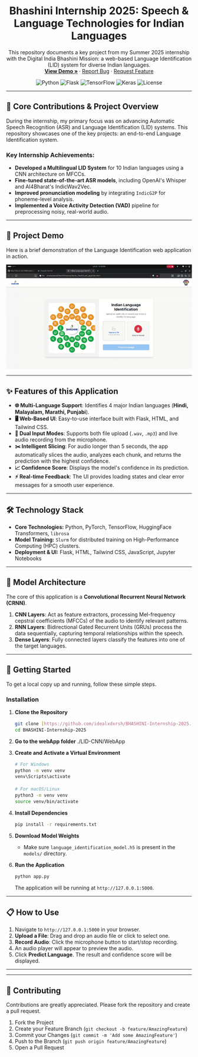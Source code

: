 <div align="center">

  <h1 align="center">Bhashini Internship 2025: Speech & Language Technologies for Indian Languages</h1>
  
  <p align="center">
    This repository documents a key project from my Summer 2025 internship with the Digital India Bhashini Mission: a web-based Language Identification (LID) system for diverse Indian languages.
    <br />
    <a href="#-project-demo"><strong>View Demo »</strong></a>
    ·
    <a href="https://github.com/idealxdxrsh/BHASHINI-Internship-2025/issues">Report Bug</a>
    ·
    <a href="https://github.com/idealxdxrsh/BHASHINI-Internship-2025/issues">Request Feature</a>
  </p>
</div>

<div align="center">

![Python](https://img.shields.io/badge/Python-3.8+-blue?style=for-the-badge&logo=python&logoColor=white)
![Flask](https://img.shields.io/badge/Flask-2.0-black?style=for-the-badge&logo=flask&logoColor=white)
![TensorFlow](https://img.shields.io/badge/TensorFlow-2.x-FF6F00?style=for-the-badge&logo=tensorflow&logoColor=white)
![Keras](https://img.shields.io/badge/Keras-%23D00000.svg?style=for-the-badge&logo=Keras&logoColor=white)
![License](https://img.shields.io/github/license/idealxdxrsh/BHASHINI-Internship-2025?style=for-the-badge)

</div>

---

## 🚀 Core Contributions & Project Overview

During the internship, my primary focus was on advancing Automatic Speech Recognition (ASR) and Language Identification (LID) systems. This repository showcases one of the key projects: an end-to-end Language Identification system.

### Key Internship Achievements:
-   **Developed a Multilingual LID System** for 10 Indian languages using a CNN architecture on MFCCs.
-   **Fine-tuned state-of-the-art ASR models**, including OpenAI's Whisper and AI4Bharat's IndicWav2Vec.
-   **Improved pronunciation modeling** by integrating `IndicG2P` for phoneme-level analysis.
-   **Implemented a Voice Activity Detection (VAD)** pipeline for preprocessing noisy, real-world audio.

---

## 🎥 Project Demo

Here is a brief demonstration of the Language Identification web application in action.

![Project Demo GIF](./LID-CNN/webApp/Screencastfrom2025-07-2412-16-28-ezgif.com-cut.gif)

---

## ✨ Features of this Application

-   **🌐 Multi-Language Support**: Identifies 4 major Indian languages (**Hindi, Malayalam, Marathi, Punjabi**).
-   **🖥️ Web-Based UI**: Easy-to-use interface built with Flask, HTML, and Tailwind CSS.
-   **🎤 Dual Input Modes**: Supports both file upload (`.wav`, `.mp3`) and live audio recording from the microphone.
-   **✂️ Intelligent Slicing**: For audio longer than 5 seconds, the app automatically slices the audio, analyzes each chunk, and returns the prediction with the highest confidence.
-   **📈 Confidence Score**: Displays the model's confidence in its prediction.
-   **⚡ Real-time Feedback**: The UI provides loading states and clear error messages for a smooth user experience.

---

## 🛠️ Technology Stack

-   **Core Technologies:** Python, PyTorch, TensorFlow, HuggingFace Transformers, `librosa`
-   **Model Training:** `Slurm` for distributed training on High-Performance Computing (HPC) clusters.
-   **Deployment & UI:** Flask, HTML, Tailwind CSS, JavaScript, Jupyter Notebooks

---

## 🧠 Model Architecture

The core of this application is a **Convolutional Recurrent Neural Network (CRNN)**.

1.  **CNN Layers**: Act as feature extractors, processing Mel-frequency cepstral coefficients (MFCCs) of the audio to identify relevant patterns.
2.  **RNN Layers**: Bidirectional Gated Recurrent Units (GRUs) process the data sequentially, capturing temporal relationships within the speech.
3.  **Dense Layers**: Fully connected layers classify the features into one of the target languages.

---

## 🚀 Getting Started

To get a local copy up and running, follow these simple steps.

### Installation


1.  **Clone the Repository**
    ```sh
    git clone [https://github.com/idealxdxrsh/BHASHINI-Internship-2025.git](https://github.com/idealxdxrsh/BHASHINI-Internship-2025.git)
    cd BHASHINI-Internship-2025
    ```
2. **Go to the webApp folder**
    ./LID-CNN/WebApp
   

3.  **Create and Activate a Virtual Environment**
    ```sh
    # For Windows
    python -m venv venv
    venv\Scripts\activate

    # For macOS/Linux
    python3 -m venv venv
    source venv/bin/activate
    ```

4.  **Install Dependencies**
    ```sh
    pip install -r requirements.txt
    ```

5.  **Download Model Weights**
    -   Make sure `language_identification_model.h5` is present in the `models/` directory.

6.  **Run the Application**
    ```sh
    python app.py
    ```
    The application will be running at `http://127.0.0.1:5000`.

---

## 📋 How to Use

1.  Navigate to `http://127.0.0.1:5000` in your browser.
2.  **Upload a File**: Drag and drop an audio file or click to select one.
3.  **Record Audio**: Click the microphone button to start/stop recording.
4.  An audio player will appear to preview the audio.
5.  Click **Predict Language**. The result and confidence score will be displayed.

---


---

## 🤝 Contributing

Contributions are greatly appreciated. Please fork the repository and create a pull request.

1.  Fork the Project
2.  Create your Feature Branch (`git checkout -b feature/AmazingFeature`)
3.  Commit your Changes (`git commit -m 'Add some AmazingFeature'`)
4.  Push to the Branch (`git push origin feature/AmazingFeature`)
5.  Open a Pull Request
